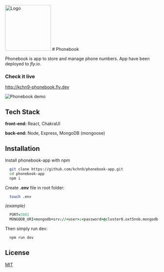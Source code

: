 <img src="https://iili.io/ti97mg.md.png" height="150" alt="Logo">
# Phonebook

Phonebook is app to store and manage phone numbers.
App have been deployed to _fly.io_.

### Check it live

http://kchn9-phonebook.fly.dev

![Phonebook demo](https://media.giphy.com/media/Vwx0QkWLgUKFJEcjUf/giphy.gif)

## Tech Stack

**front-end:** React, ChakraUI

**back-end:** Node, Express, MongoDB (mongoose)

## Installation

Install phonebook-app with npm

```bash
  git clone https://github.com/kchn9/phonebook-app.git
  cd phonebook-app
  npm i
```

Create **.env** file in root folder:

```bash
  touch .env
```

_(example)_

```j
  PORT=3001
  MONGODB_URI=mongodb+srv://<user>:<password>@cluster0.oxt5nnb.mongodb.net/?retryWrites=true&w=majority
```

Then simply run dev:

```bash
  npm run dev
```

## License

[MIT](https://choosealicense.com/licenses/mit/)
